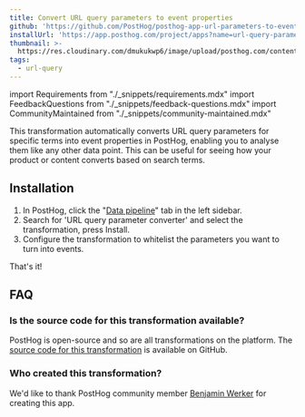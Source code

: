 ```yaml
---
title: Convert URL query parameters to event properties
github: 'https://github.com/PostHog/posthog-app-url-parameters-to-event-properties'
installUrl: 'https://app.posthog.com/project/apps?name=url-query-parameter-converter'
thumbnail: >-
  https://res.cloudinary.com/dmukukwp6/image/upload/posthog.com/contents/cdp/thumbnails/url-query.png
tags:
  - url-query
---
```


import Requirements from "./_snippets/requirements.mdx"
import FeedbackQuestions from "./_snippets/feedback-questions.mdx"
import CommunityMaintained from "./_snippets/community-maintained.mdx"

This transformation automatically converts URL query parameters for specific terms into event properties in PostHog, enabling you to analyse them like any other data point. This can be useful for seeing how your product or content converts based on search terms. 

<Requirements />

## Installation

1. In PostHog, click the "[Data pipeline](https://us.posthog.com/pipeline)" tab in the left sidebar.
2. Search for 'URL query parameter converter' and select the transformation, press Install.
3. Configure the transformation to whitelist the parameters you want to turn into events.

That's it!

## FAQ

### Is the source code for this transformation available?

PostHog is open-source and so are all transformations on the platform. The [source code for this transformation](https://github.com/PostHog/posthog-app-url-parameters-to-event-properties) is available on GitHub.

### Who created this transformation?

We'd like to thank PostHog community member [Benjamin Werker](https://github.com/everald) for creating this app.

<CommunityMaintained />

<FeedbackQuestions />

